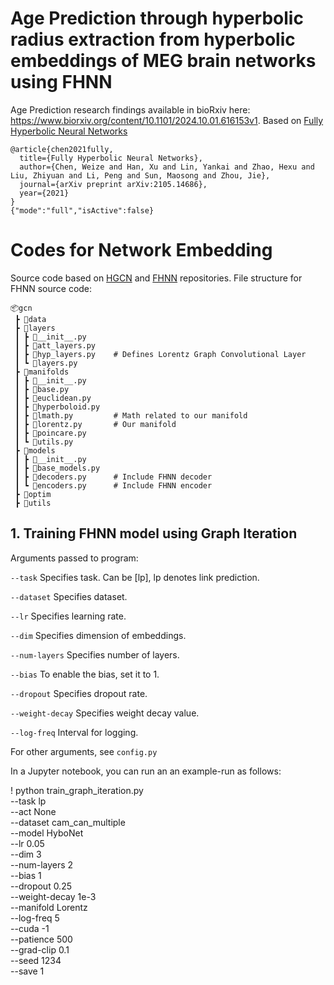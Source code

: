 # Age Prediction through hyperbolic radius extraction from hyperbolic embeddings of MEG brain networks using FHNN 
Age Prediction research findings available in bioRxiv here: https://www.biorxiv.org/content/10.1101/2024.10.01.616153v1. Based on [Fully Hyperbolic Neural Networks](https://arxiv.org/abs/2105.14686) 

```
@article{chen2021fully,
  title={Fully Hyperbolic Neural Networks},
  author={Chen, Weize and Han, Xu and Lin, Yankai and Zhao, Hexu and Liu, Zhiyuan and Li, Peng and Sun, Maosong and Zhou, Jie},
  journal={arXiv preprint arXiv:2105.14686},
  year={2021}
}
{"mode":"full","isActive":false}
```

# Codes for Network Embedding
Source code based on [HGCN](https://github.com/HazyResearch/hgcn) and [FHNN](https://github.com/chenweize1998/fully-hyperbolic-nn) repositories. File structure for FHNN source code:

```
📦gcn
 ┣ 📂data
 ┣ 📂layers
 ┃ ┣ 📜__init__.py
 ┃ ┣ 📜att_layers.py
 ┃ ┣ 📜hyp_layers.py    # Defines Lorentz Graph Convolutional Layer
 ┃ ┗ 📜layers.py
 ┣ 📂manifolds
 ┃ ┣ 📜__init__.py
 ┃ ┣ 📜base.py
 ┃ ┣ 📜euclidean.py
 ┃ ┣ 📜hyperboloid.py
 ┃ ┣ 📜lmath.py         # Math related to our manifold
 ┃ ┣ 📜lorentz.py       # Our manifold
 ┃ ┣ 📜poincare.py
 ┃ ┗ 📜utils.py
 ┣ 📂models
 ┃ ┣ 📜__init__.py
 ┃ ┣ 📜base_models.py
 ┃ ┣ 📜decoders.py      # Include FHNN decoder
 ┃ ┗ 📜encoders.py      # Include FHNN encoder
 ┣ 📂optim
 ┣ 📂utils
 ```

## 1. Training FHNN model using Graph Iteration
Arguments passed to program:

`--task` Specifies task. Can be [lp], lp denotes link prediction.

`--dataset` Specifies dataset.

`--lr` Specifies learning rate.

`--dim` Specifies dimension of embeddings.

`--num-layers` Specifies number of layers.

`--bias` To enable the bias, set it to 1.

`--dropout` Specifies dropout rate.

`--weight-decay` Specifies weight decay value.

`--log-freq` Interval for logging.

For other arguments, see `config.py`

In a Jupyter notebook, you can run an an example-run as follows: 

! python train_graph_iteration.py \
    --task lp \
    --act None \
    --dataset cam_can_multiple\
    --model HyboNet \
    --lr 0.05 \
    --dim 3 \
    --num-layers 2 \
    --bias 1 \
    --dropout 0.25 \
    --weight-decay 1e-3 \
    --manifold Lorentz \
    --log-freq 5 \
    --cuda -1 \
    --patience 500 \
    --grad-clip 0.1 \
    --seed 1234 \
    --save 1
